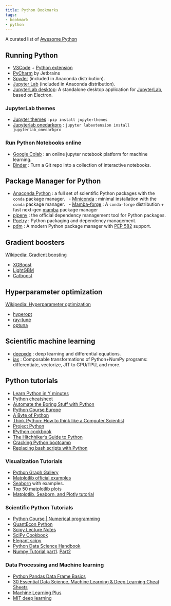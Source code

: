 ```yaml
---
title: Python Bookmarks
tags:
- bookmark
- python
---
```


A curated list of [Awesome Python](https://github.com/vinta/awesome-python)
## Running Python

- [VSCode](https://code.visualstudio.com/) + [Python extension](https://code.visualstudio.com/docs/languages/python)
- [PyCharm](https://www.jetbrains.com/pycharm/) by Jetbrains
- [Spyder](https://www.spyder-ide.org/) (included in Anaconda distribution).
- [Jupyter Lab](https://github.com/jupyterlab/jupyterlab) (included in Anaconda distribution).
- [JupyterLab desktop](https://github.com/jupyterlab/jupyterlab-desktop): A standalone desktop application for [JupyterLab](https://github.com/jupyterlab/jupyterlab), based on Electron.
### JupyterLab themes

- [Jupyter themes](https://github.com/dunovank/jupyter-themes) : `pip install jupyterthemes`
- [Jupyterlab onedarkpro](https://github.com/johnnybarrels/jupyterlab_onedarkpro) : `jupyter labextension install jupyterlab_onedarkpro`
### Run Python Notebooks online

- [Google Colab](https://colab.research.google.com/) : an online jupyter notebook platform for machine learning.
- [Binder](https://mybinder.org/) : Turn a Git repo into a collection of interactive notebooks.
## Package Manager for Python

- [Anaconda Python](https://www.anaconda.com/products/individual) : a full set of scientific Python packages with the `conda` package manager.
  - [Miniconda](https://docs.conda.io/en/latest/miniconda.html) : minimal installation with the `conda` package manager.
  - [Mamba-forge](https://github.com/conda-forge/miniforge#mambaforge) : A `conda-forge` distribution + fast next-gen [mamba](https://github.com/mamba-org/mamba) package manager
- [pipenv](https://pipenv.pypa.io/en/latest/) : the official dependency management tool for Python packages.
- [Poetry](https://python-poetry.org/) : Python packaging and dependency management.
- [pdm](https://github.com/pdm-project/pdm) : A modern Python package manager with [PEP 582](https://www.python.org/dev/peps/pep-0582) support.

## Gradient boosters
  
[Wikipedia: Gradient boosting](https://en.wikipedia.org/wiki/Gradient_boosting)

- [XGBoost](https://xgboost.readthedocs.io/en/latest/)
- [LightGBM](https://lightgbm.readthedocs.io/en/latest/)
- [Catboost](https://github.com/catboost/catboost)

## Hyperparameter optimization

[Wikipedia: Hyperparameter optimization](https://en.wikipedia.org/wiki/Hyperparameter_optimization)

- [hyperopt](https://github.com/hyperopt/hyperopt)
- [ray-tune](https://docs.ray.io/en/latest/tune/index.html)
- [optuna](https://optuna.org/)
## Scientific machine learning

- [deepxde](https://github.com/lululxvi/deepxde) : deep learning and differential equations.
- [jax](https://github.com/google/jax) : Composable transformations of Python+NumPy programs: differentiate, vectorize, JIT to GPU/TPU, and more.

## Python tutorials

- [Learn Python in Y minutes](https://learnxinyminutes.com/docs/python3/)
- [Python cheatsheet](https://github.com/gto76/python-cheatsheet)
- [Automate the Boring Stuff with Python](https://automatetheboringstuff.com/2e/)
- [Python Course Europe](https://www.python-course.eu/)
- [A Byte of Python](https://python.swaroopch.com/)
- [Think Python: How to think like a Computer Scientist](https://open.umn.edu/opentextbooks/textbooks/43)
- [Project Python](http://projectpython.net/chapter00/)
- [IPython cookbook](https://ipython-books.github.io/)
- [The Hitchhiker’s Guide to Python](https://docs.python-guide.org/)
- [Cracking Python bootcamp](https://github.com/purcellconsult/Cracking-Python-Bootcamp)
- [Replacing bash scripts with Python](https://github.com/ninjaaron/replacing-bash-scripting-with-python)
### Visualization Tutorials

- [Python Graph Gallery](https://python-graph-gallery.com/)
- [Matplotlib official examples](https://matplotlib.org/examples/index.html)
- [Seaborn](https://seaborn.pydata.org/) with examples.
- [Top 50 matplotlib plots](https://www.machinelearningplus.com/plots/top-50-matplotlib-visualizations-the-master-plots-python/)
- [Matplotlib, Seaborn, and Plotly tutorial](https://medium.com/jameslearningnote/資料分析-機器學習-第2-5講-資料視覺化-matplotlib-seaborn-plotly-75cd353d6d3f)
### Scientific Python Tutorials

- [Python Course | Numerical programming](https://www.python-course.eu/numerical_programming_with_python.php)
- [QuantEcon Python](https://quantecon.org/quantecon-py)
- [Scipy Lecture Notes](https://scipy-lectures.org/)
- [SciPy Cookbook](https://scipy-cookbook.readthedocs.io/index.html)
- [Elegant scipy](https://github.com/elegant-scipy/elegant-scipy)
- [Python Data Science Handbook](https://jakevdp.github.io/PythonDataScienceHandbook/)
- [Numpy Tutorial part1](https://www.machinelearningplus.com/python/numpy-tutorial-part1-array-python-examples/). [Part2](https://www.machinelearningplus.com/python/numpy-tutorial-python-part2/)
### Data Processing and Machine learning

- [Python Pandas Data Frame Basics](https://towardsdatascience.com/python-pandas-data-frame-basics-b5cfbcd8c039)
- [30 Essential Data Science, Machine Learning & Deep Learning Cheat Sheets](https://www.kdnuggets.com/2017/09/essential-data-science-machine-learning-deep-learning-cheat-sheets.html)
- [Machine Learning Plus](https://www.machinelearningplus.com/)
- [MIT deep learning](https://github.com/lexfridman/mit-deep-learning)